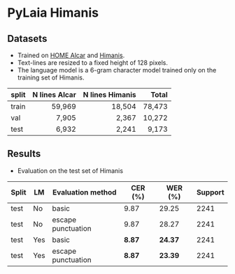 # PyLaia Himanis

## Datasets

* Trained on [HOME Alcar](https://demo.arkindex.org/browse/46b9b1f4-baeb-4342-a501-e2f15472a276?top_level=true&folder=true) and [Himanis](https://arkindex.teklia.com/browse/2f6e26b0-5fdd-4193-bb30-a3162b96280c?top_level=true&folder=true).
* Text-lines are resized to a fixed height of 128 pixels.
* The language model is a 6-gram character model trained only on the training set of Himanis.

| split | N lines Alcar | N lines Himanis |  Total |
| ----- | ------------: | --------------: | -----: |
| train |        59,969 |          18,504 | 78,473 |
| val   |         7,905 |           2,367 | 10,272 |
| test  |         6,932 |           2,241 |  9,173 |

## Results

* Evaluation on the test set of Himanis

| Split | LM  | Evaluation method  | CER (%)  | WER (%)   | Support |
| ----- | --- | ------------------ | -------- | --------- | ------- |
| test  | No  | basic              | 9.87     | 29.25     | 2241    |
| test  | No  | escape punctuation | 9.87     | 28.27     | 2241    |
| test  | Yes | basic              | **8.87** | **24.37** | 2241    |
| test  | Yes | escape punctuation | **8.87** | **23.39** | 2241    |